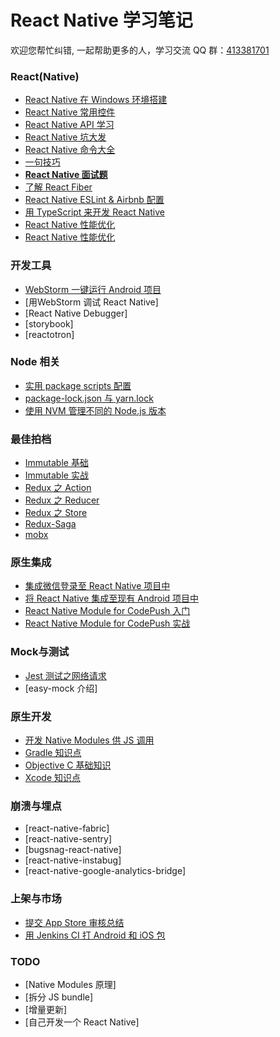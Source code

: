 # React Native 学习笔记

欢迎您帮忙纠错, 一起帮助更多的人，学习交流 QQ 群：[413381701](http://shang.qq.com/wpa/qunwpa?idkey=3b9474dacbf35e4a9659e89399758406e510e5b8a3f81109f7d07efaadc6056d)

### React(Native)
* [React Native 在 Windows 环境搭建](https://github.com/Kennytian/learning-react-native/blob/master/environment/config-environment-on-windows.md)
* [React Native 常用控件](https://github.com/Kennytian/learning-react-native/blob/master/components/popular-component.md)
* [React Native API 学习](https://github.com/Kennytian/learning-react-native/blob/master/api/react-native-api.md)
* [React Native 坑大发](https://github.com/Kennytian/learning-react-native/blob/master/environment/react-native-pit.md)
* [React Native 命令大全](https://github.com/Kennytian/learning-react-native/blob/master/api/react-native-commands.md)
* [一句技巧](https://github.com/Kennytian/learning-react-native/blob/master/others/one-word-tips.md)
* **[React Native 面试题](https://github.com/Kennytian/learning-react-native/blob/master/others/react-native-interview.md)**
* [了解 React Fiber](https://github.com/Kennytian/learning-react-native/blob/master/advanced/about-react-fiber.md)
* [React Native ESLint & Airbnb 配置](https://github.com/Kennytian/learning-react-native/blob/master/environment/react-native-eslint.md)
* [用 TypeScript 来开发 React Native](https://github.com/Kennytian/learning-react-native/blob/master/advanced/with_typescript.md)
* [React Native 性能优化](https://github.com/Kennytian/learning-react-native/blob/master/advanced/performance.md)
* [React Native 性能优化](https://github.com/Kennytian/learning-react-native/blob/master/advanced/performance.md)

### 开发工具
* [WebStorm 一键运行 Android 项目](https://github.com/Kennytian/learning-react-native/blob/master/ide/webstorm/run_with_npm.md)
* [用WebStorm 调试 React Native]
* [React Native Debugger]
* [storybook]
* [reactotron]

### Node 相关
* [实用 package scripts 配置](https://github.com/Kennytian/learning-react-native/blob/master/others/package-scripts.md)
* [package-lock.json 与 yarn.lock](https://github.com/Kennytian/learning-react-native/blob/master/articles/package-lock-and-yarn-lock.md)
* [使用 NVM 管理不同的 Node.js 版本](https://github.com/Kennytian/learning-react-native/blob/master/environment/nvm.md)

### 最佳拍档
* [Immutable 基础](https://github.com/Kennytian/learning-react-native/blob/master/others/first-immutable.md)
* [Immutable 实战](https://github.com/Kennytian/learning-react-native/blob/master/others/action-immutable.md)
* [Redux 之 Action](https://github.com/Kennytian/learning-react-native/blob/master/redux/action.md)
* [Redux 之 Reducer](https://github.com/Kennytian/learning-react-native/blob/master/redux/reducer.md)
* [Redux 之 Store](https://github.com/Kennytian/learning-react-native/blob/master/redux/store.md)
* [Redux-Saga](https://github.com/Kennytian/learning-react-native/blob/master/redux/redux-saga.md)
* [mobx](https://github.com/Kennytian/learning-react-native/blob/master/mobx/first.md)

### 原生集成
* [集成微信登录至 React Native 项目中](https://github.com/Kennytian/learning-react-native/blob/master/components/login-with-wechat.md)
* [将 React Native 集成至现有 Android 项目中](https://github.com/Kennytian/embedded)
* [React Native Module for CodePush 入门](https://github.com/Kennytian/learning-react-native/blob/master/components/code-push-basic.md)
* [React Native Module for CodePush 实战](https://github.com/Kennytian/learning-react-native/blob/master/components/code-push-action.md)

### Mock与测试
* [Jest 测试之网络请求](https://github.com/Kennytian/learning-react-native/blob/master/api/jest-in-action-network-request.md)
* [easy-mock 介绍]

### 原生开发
* [开发 Native Modules 供 JS 调用](https://github.com/Kennytian/learning-react-native/blob/master/components/develop-native-modules.md)
* [Gradle 知识点](https://github.com/Kennytian/learning-react-native/blob/master/gradle/gradle-basic.md)
* [Objective C 基础知识](https://github.com/Kennytian/learning-react-native/blob/master/api/learning-objective-c.md)
* [Xcode 知识点](https://github.com/Kennytian/learning-react-native/blob/master/environment/xcode.md)

### 崩溃与埋点
* [react-native-fabric]
* [react-native-sentry]
* [bugsnag-react-native]
* [react-native-instabug]
* [react-native-google-analytics-bridge]

### 上架与市场
* [提交 App Store 审核总结](https://github.com/Kennytian/learning-react-native/blob/master/others/app-store-reject.md)
* [用 Jenkins CI 打 Android 和 iOS 包](https://github.com/Kennytian/learning-react-native/blob/master/environment/react-native-ci.md)

### TODO
* [Native Modules 原理]
* [拆分 JS bundle]
* [增量更新]
* [自己开发一个 React Native]
